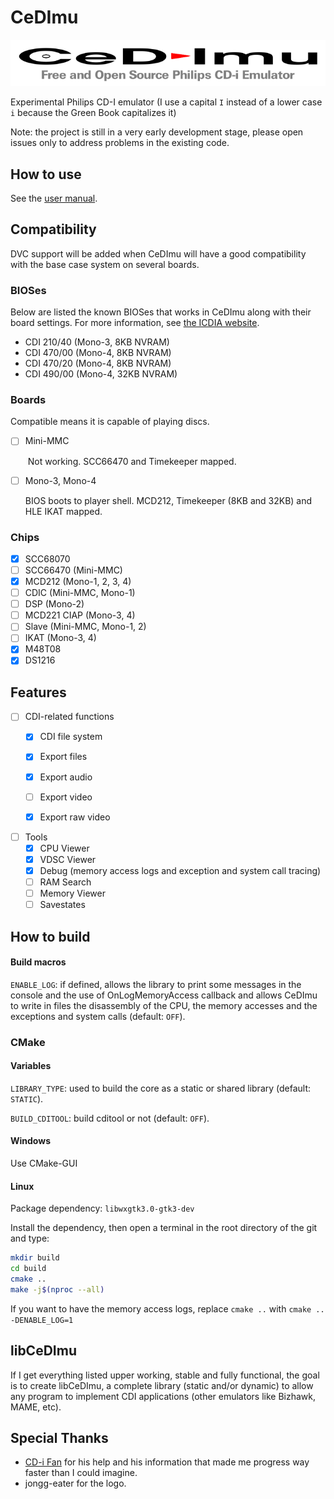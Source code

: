 

# CeDImu

![CeDImu concept by jongg-eater](https://raw.githubusercontent.com/Stovent/CeDImu/master/resources/CeDImu-concept.png "CeDImu concept by jongg-eater")

Experimental Philips CD-I emulator
(I use a capital `I` instead of a lower case `i` because the Green Book capitalizes it)

Note: the project is still in a very early development stage, please open issues only to address problems in the existing code.

## How to use

See the [user manual](https://github.com/Stovent/CeDImu/blob/master/MANUAL.md).

## Compatibility

DVC support will be added when CeDImu will have a good compatibility with the base case system on several boards.

### BIOSes

Below are listed the known BIOSes that works in CeDImu along with their board settings. For more information, see [the ICDIA website](http://icdia.co.uk/players/comparison.html "icdia.co.uk").

- CDI 210/40 (Mono-3, 8KB NVRAM)
- CDI 470/00 (Mono-4, 8KB NVRAM)
- CDI 470/20 (Mono-4, 8KB NVRAM)
- CDI 490/00 (Mono-4, 32KB NVRAM)

### Boards

Compatible means it is capable of playing discs.

- [ ] Mini-MMC

  ​	Not working. SCC66470 and Timekeeper mapped.

- [ ] Mono-3, Mono-4

  BIOS boots to player shell. MCD212, Timekeeper (8KB and 32KB) and HLE IKAT mapped.

### Chips

- [x] SCC68070
- [ ] SCC66470 (Mini-MMC)
- [x] MCD212 (Mono-1, 2, 3, 4)
- [ ] CDIC (Mini-MMC, Mono-1)
- [ ] DSP (Mono-2)
- [ ] MCD221 CIAP (Mono-3, 4)
- [ ] Slave (Mini-MMC, Mono-1, 2)
- [ ] IKAT (Mono-3, 4)
- [x] M48T08
- [x] DS1216

## Features

- [ ] CDI-related functions
  - [x] CDI file system
  - [x] Export files
  - [x] Export audio
  - [ ] Export video
  - [x] Export raw video



- [ ] Tools
  - [x] CPU Viewer
  - [x] VDSC Viewer
  - [x] Debug (memory access logs and exception and system call tracing)
  - [ ] RAM Search
  - [ ] Memory Viewer
  - [ ] Savestates

## How to build

#### Build macros

`ENABLE_LOG`: if defined, allows the library to print some messages in the console and the use of OnLogMemoryAccess callback and allows CeDImu to write in files the disassembly of the CPU, the memory accesses and the exceptions and system calls (default: `OFF`).

### CMake

#### Variables

`LIBRARY_TYPE`: used to build the core as a static or shared library (default: `STATIC`).

`BUILD_CDITOOL`: build cditool or not (default: `OFF`).

#### Windows

Use CMake-GUI

#### Linux

Package dependency: `libwxgtk3.0-gtk3-dev`

Install the dependency, then open a terminal in the root directory of the git and type:

```sh
mkdir build
cd build
cmake ..
make -j$(nproc --all)
```

If you want to have the memory access logs, replace `cmake ..` with `cmake .. -DENABLE_LOG=1`

## libCeDImu

If I get everything listed upper working, stable and fully functional, the goal is to create libCeDImu, a complete library (static and/or dynamic) to allow any program to implement CDI applications (other emulators like Bizhawk, MAME, etc).

## Special Thanks

- [CD-i Fan](https://github.com/cdifan) for his help and his information that made me progress way faster than I could imagine.
-  jongg-eater for the logo.

